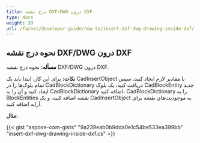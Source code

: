 ```yaml
---
title: درج نقشه DXF/DWG درون DXF
type: docs
weight: 39
url: /fa/net/developer-guide/how-to/insert-dxf-dwg-drawing-inside-dxf/
---
```


## **نحوه درج نقشه DXF/DWG درون DXF**

**مسأله:** نحوه درج نقشه DXF/DWG درون DXF.

**نکات:** برای این کار، ابتدا باید یک CadInsertObject با مقادیر لازم ایجاد کنید، سپس تمام بلوک‌ها را در CadBlockDictionary دریافت کنید، یک بلوک CadBlockEntity جدید ایجاد کنید و آن را به CadBlockDictionary اضافه کنید، CadBlockDictionary را به BlockEntities نقشه اضافه کنید، و یک CadInsertObject به موجودیت‌های نقشه برای آرایه اضافه کنید.

**مثال:**

{{< gist "aspose-com-gists" "9a239eab0b9dda0e1c54be533ea399bb" "insert-dxf-dwg-drawing-inside-dxf.cs" >}}
